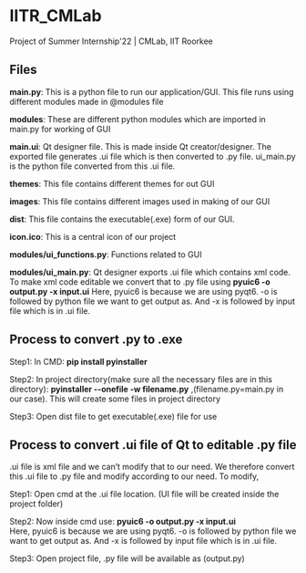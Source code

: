 # IITR_CMLab
Project of Summer Internship'22 | CMLab, IIT Roorkee
## Files
**main.py**: This is a python file to run our application/GUI. This file runs using different modules made in @modules file

**modules**: These are different python modules which are imported in main.py for working of GUI

**main.ui**: Qt designer file. This is made inside Qt creator/designer. The exported file generates .ui file which is then converted to .py file. ui_main.py is the python file converted from this .ui file.

**themes**: This file contains different themes for out GUI

**images**: This file contains different images used in making of our GUI

**dist**: This file contains the executable(.exe) form of our GUI. 

**icon.ico**: This is a central icon of our project

**modules/ui_functions.py**: Functions related to GUI

**modules/ui_main.py**: Qt designer exports .ui file which contains xml code. To make xml code editable we convert that to .py file using **pyuic6 -o output.py -x input.ui**   Here, pyuic6 is because we are using pyqt6. -o is followed by python file we want to get output as. And -x is followed by input file which is in .ui file.

## Process to convert .py to .exe
Step1: In CMD: **pip install pyinstaller**

Step2: In project directory(make sure all the necessary files are in this directory): **pyinstaller --onefile -w filename.py** ,(filename.py=main.py in our case). This will create some files in project directory

Step3: Open dist file to get executable(.exe) file for use

## Process to convert .ui file of Qt to editable .py file
.ui file is xml file and we can’t modify that to our need. We therefore convert this .ui file to .py file and modify according to our need. 
To modify, 

Step1: Open cmd at the .ui file location. (UI file will be created inside the project folder)

Step2: Now inside cmd use: **pyuic6 -o output.py -x input.ui**    
       Here, pyuic6 is because we are using pyqt6. -o is followed by python file we want to get output as. And -x is followed by input file which is in .ui file.
       
Step3: Open project file, .py file will be available as (output.py)


